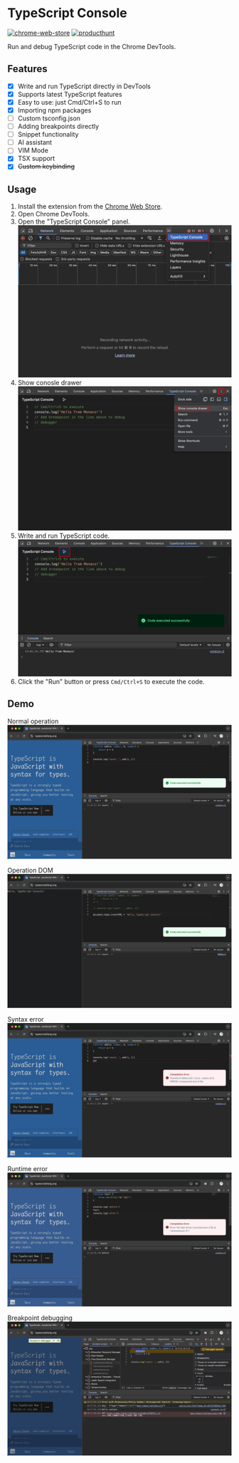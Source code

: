# TypeScript Console

[![chrome-web-store](https://badgen.net/chrome-web-store/v/jkanoakidjoklcefakbdnnhgdenddppg)](https://chromewebstore.google.com/detail/jkanoakidjoklcefakbdnnhgdenddppg) [![producthunt](https://badgen.net/badge/producthunt/upvoted/orange)](https://www.producthunt.com/posts/typescript-console)

Run and debug TypeScript code in the Chrome DevTools.

## Features

- [x] Write and run TypeScript directly in DevTools
- [x] Supports latest TypeScript features
- [x] Easy to use: just Cmd/Ctrl+S to run
- [x] Importing npm packages
- [ ] Custom tsconfig.json
- [ ] Adding breakpoints directly
- [ ] Snippet functionality
- [ ] AI assistant
- [ ] VIM Mode
- [x] TSX support
- [x] ~~Custom keybinding~~

## Usage

1. Install the extension from the [Chrome Web Store](https://chromewebstore.google.com/detail/jkanoakidjoklcefakbdnnhgdenddppg).
2. Open Chrome DevTools.
3. Open the "TypeScript Console" panel.
   ![demo1](./public/demo1.png)
4. Show conosle drawer
   ![demo2](./public/demo2.png)
5. Write and run TypeScript code.
   ![demo3](./public/demo3.png)
6. Click the "Run" button or press `Cmd/Ctrl+S` to execute the code.

## Demo

Normal operation
![cover1](./public/cover1.png)

Operation DOM
![cover2](./public/cover2.png)

Syntax error
![cover3](./public/cover3.png)

Runtime error
![cover4](./public/cover4.png)

Breakpoint debugging
![cover5](./public/cover5.png)
